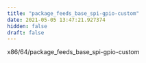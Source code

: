 ```yaml
---
title: "package_feeds_base_spi-gpio-custom"
date: 2021-05-05 13:47:21.927374
hidden: false
draft: false
---
```


x86/64/package_feeds_base_spi-gpio-custom

